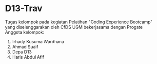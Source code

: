 # D13-Trav
Tugas kelompok pada kegiatan Pelatihan "Coding Experience Bootcamp" yang diselenggarakan oleh CfDS UGM bekerjasama dengan Progate
Anggota kelompok:
1. Irhady Kusuma Wardhana
2. Ahmad Suaif
3. Depa D13
4. Haris Abdul Afif
